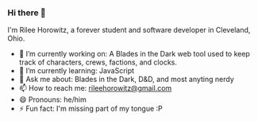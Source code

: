 ### Hi there 👋
I'm Rilee Horowitz, a forever student and software developer in Cleveland, Ohio.

- 🔭 I’m currently working on: A Blades in the Dark web tool used to keep track of characters, crews, factions, and clocks.
- 🌱 I’m currently learning: JavaScript
- 💬 Ask me about: Blades in the Dark, D&D, and most anyting nerdy
- 📫 How to reach me: rileehorowitz@gmail.com
- 😄 Pronouns: he/him
- ⚡ Fun fact: I'm missing part of my tongue :P
